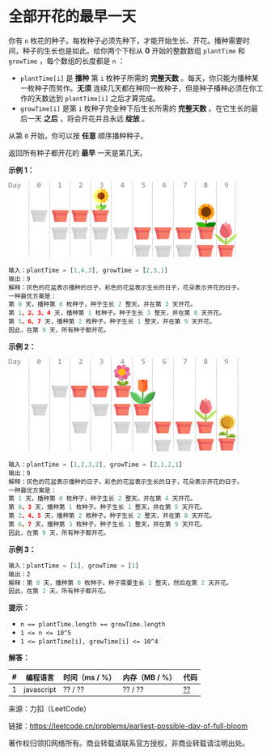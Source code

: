 # 全部开花的最早一天

你有 `n` 枚花的种子。每枚种子必须先种下，才能开始生长、开花。播种需要时间，种子的生长也是如此。给你两个下标从 **0** 开始的整数数组 `plantTime` 和 `growTime` ，每个数组的长度都是 `n` ：

- `plantTime[i]` 是 **播种** 第 `i` 枚种子所需的 **完整天数** 。每天，你只能为播种某一枚种子而劳作。**无须** 连续几天都在种同一枚种子，但是种子播种必须在你工作的天数达到 `plantTime[i]` 之后才算完成。
- `growTime[i]` 是第 `i` 枚种子完全种下后生长所需的 **完整天数** 。在它生长的最后一天 **之后** ，将会开花并且永远 **绽放** 。

从第 `0` 开始，你可以按 **任意** 顺序播种种子。

返回所有种子都开花的 **最早** 一天是第几天。

**示例 1：**

![示例1](./eg1.png)

``` javascript
输入：plantTime = [1,4,3], growTime = [2,3,1]
输出：9
解释：灰色的花盆表示播种的日子，彩色的花盆表示生长的日子，花朵表示开花的日子。
一种最优方案是：
第 0 天，播种第 0 枚种子，种子生长 2 整天。并在第 3 天开花。
第 1、2、3、4 天，播种第 1 枚种子。种子生长 3 整天，并在第 8 天开花。
第 5、6、7 天，播种第 2 枚种子。种子生长 1 整天，并在第 9 天开花。
因此，在第 9 天，所有种子都开花。
```

**示例 2：**

![示例2](./eg2.png)

``` javascript
输入：plantTime = [1,2,3,2], growTime = [2,1,2,1]
输出：9
解释：灰色的花盆表示播种的日子，彩色的花盆表示生长的日子，花朵表示开花的日子。
一种最优方案是：
第 1 天，播种第 0 枚种子，种子生长 2 整天。并在第 4 天开花。
第 0、3 天，播种第 1 枚种子。种子生长 1 整天，并在第 5 天开花。
第 2、4、5 天，播种第 2 枚种子。种子生长 2 整天，并在第 8 天开花。
第 6、7 天，播种第 3 枚种子。种子生长 1 整天，并在第 9 天开花。
因此，在第 9 天，所有种子都开花。
```

**示例 3：**

``` javascript
输入：plantTime = [1], growTime = [1]
输出：2
解释：第 0 天，播种第 0 枚种子。种子需要生长 1 整天，然后在第 2 天开花。
因此，在第 2 天，所有种子都开花。
```

**提示：**

- `n == plantTime.length == growTime.length`
- `1 <= n <= 10^5`
- `1 <= plantTime[i], growTime[i] <= 10^4`

**解答：**

**#**|**编程语言**|**时间（ms / %）**|**内存（MB / %）**|**代码**
--|--|--|--|--
1|javascript|?? / ??|?? / ??|[??](./javascript/ac_v1.js)

来源：力扣（LeetCode）

链接：https://leetcode.cn/problems/earliest-possible-day-of-full-bloom

著作权归领扣网络所有。商业转载请联系官方授权，非商业转载请注明出处。
